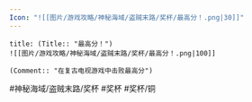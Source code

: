 ```yaml
---
Icon: "![[图片/游戏攻略/神秘海域/盗贼末路/奖杯/最高分！.png|30]]"
---
```

```ad-common-bronze-trophy
title: (Title:: "最高分！")
![[图片/游戏攻略/神秘海域/盗贼末路/奖杯/最高分！.png|100]]

(Comment:: "在复古电视游戏中击败最高分")
```

#神秘海域/盗贼末路/奖杯 #奖杯 #奖杯/铜
